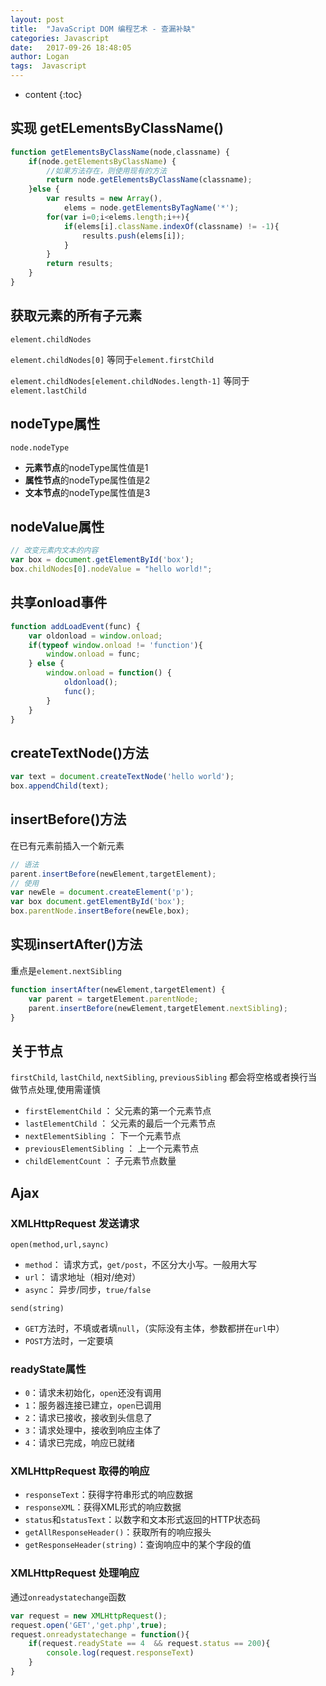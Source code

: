```yaml
---
layout: post
title:  "JavaScript DOM 编程艺术 - 查漏补缺"
categories: Javascript
date:   2017-09-26 18:48:05
author: Logan
tags:  Javascript
---
```


* content
{:toc}


## 实现 getELementsByClassName()

```js
function getElementsByClassName(node,classname) {
	if(node.getElementsByClassName) {
		//如果方法存在，则使用现有的方法
		return node.getElementsByClassName(classname);
	}else {
		var results = new Array(),
			elems = node.getElementsByTagName('*');
		for(var i=0;i<elems.length;i++){
			if(elems[i].className.indexOf(classname) != -1){
				results.push(elems[i]);
			}
		}
		return results;
	}
}
```

## 获取元素的所有子元素

`element.childNodes`

`element.childNodes[0]` 等同于`element.firstChild`

`element.childNodes[element.childNodes.length-1]` 等同于`element.lastChild`

## nodeType属性

`node.nodeType`

- **元素节点**的nodeType属性值是1
- **属性节点**的nodeType属性值是2
- **文本节点**的nodeType属性值是3

## nodeValue属性

```js
// 改变元素内文本的内容
var box = document.getElementById('box');
box.childNodes[0].nodeValue = "hello world!";
```

## 共享onload事件

```js
function addLoadEvent(func) {
	var oldonload = window.onload;
	if(typeof window.onload != 'function'){
		window.onload = func;
	} else {
		window.onload = function() {
			oldonload();
			func();
		}
	}
}
```

## createTextNode()方法

```js
var text = document.createTextNode('hello world');
box.appendChild(text);
```

## insertBefore()方法

在已有元素前插入一个新元素

```js
// 语法
parent.insertBefore(newElement,targetElement);
// 使用
var newEle = document.createElement('p');
var box document.getElementById('box');
box.parentNode.insertBefore(newEle,box);
```

## 实现insertAfter()方法

重点是`element.nextSibling`

```js
function insertAfter(newElement,targetElement) {
	var parent = targetElement.parentNode;
	parent.insertBefore(newElement,targetElement.nextSibling);
}
```

## 关于节点

`firstChild`, `lastChild`, `nextSibling`, `previousSibling` 都会将空格或者换行当做节点处理,使用需谨慎

- `firstElementChild` ： 父元素的第一个元素节点
- `lastElementChild` ： 父元素的最后一个元素节点
- `nextElementSibling` ： 下一个元素节点
- `previousElementSibling` ： 上一个元素节点
- `childElementCount` ： 子元素节点数量

## Ajax

### XMLHttpRequest 发送请求

`open(method,url,saync)`

- `method`： 请求方式，`get/post`，不区分大小写。一般用大写
- `url`： 请求地址（相对/绝对）
- `async`： 异步/同步，`true/false`

`send(string)`

- `GET`方法时，不填或者填`null`，（实际没有主体，参数都拼在`url`中）
- `POST`方法时，一定要填

### readyState属性

- `0`：请求未初始化，`open`还没有调用
- `1`：服务器连接已建立，`open`已调用
- `2`：请求已接收，接收到头信息了
- `3`：请求处理中，接收到响应主体了
- `4`：请求已完成，响应已就绪

### XMLHttpRequest 取得的响应

- `responseText`：获得字符串形式的响应数据
- `responseXML`：获得XML形式的响应数据
- `status`和`statusText`：以数字和文本形式返回的HTTP状态码
- `getAllResponseHeader()`：获取所有的响应报头
- `getResponseHeader(string)`：查询响应中的某个字段的值

### XMLHttpRequest 处理响应

通过`onreadystatechange`函数


```js
var request = new XMLHttpRequest();
request.open('GET','get.php',true);
request.onreadystatechange = function(){
	if(request.readyState == 4  && request.status == 200){
		console.log(request.responseText)
	}
}
```

## 